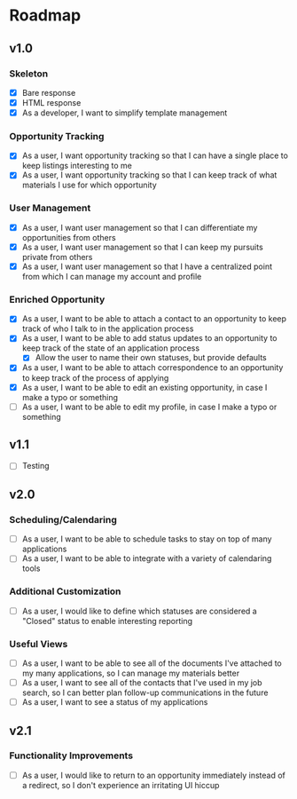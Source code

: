 # Roadmap

## v1.0

### Skeleton

- [x] Bare response
- [x] HTML response
- [x] As a developer, I want to simplify template management

### Opportunity Tracking

- [x] As a user, I want opportunity tracking so that I can have a single place to keep listings interesting to me
- [x] As a user, I want opportunity tracking so that I can keep track of what materials I use for which opportunity

### User Management

- [x] As a user, I want user management so that I can differentiate my opportunities from others
- [x] As a user, I want user management so that I can keep my pursuits private from others
- [x] As a user, I want user management so that I have a centralized point from which I can manage my account and profile

### Enriched Opportunity

- [x] As a user, I want to be able to attach a contact to an opportunity to keep track of who I talk to in the application process
- [x] As a user, I want to be able to add status updates to an opportunity to keep track of the state of an application process
  - [x] Allow the user to name their own statuses, but provide defaults
- [x] As a user, I want to be able to attach correspondence to an opportunity to keep track of the process of applying
- [x] As a user, I want to be able to edit an existing opportunity, in case I make a typo or something
- [ ] As a user, I want to be able to edit my profile, in case I make a typo or something

## v1.1

- [ ] Testing

## v2.0

### Scheduling/Calendaring

- [ ] As a user, I want to be able to schedule tasks to stay on top of many applications
- [ ] As a user, I want to be able to integrate with a variety of calendaring tools

### Additional Customization

- [ ] As a user, I would like to define which statuses are considered a "Closed" status to enable interesting reporting

### Useful Views

- [ ] As a user, I want to be able to see all of the documents I've attached to my many applications, so I can manage my materials better
- [ ] As a user, I want to see all of the contacts that I've used in my job search, so I can better plan follow-up communications in the future
- [ ] As a user, I want to see a status of my applications

## v2.1

### Functionality Improvements

- [ ] As a user, I would like to return to an opportunity immediately instead of a redirect, so I don't experience an irritating UI hiccup
